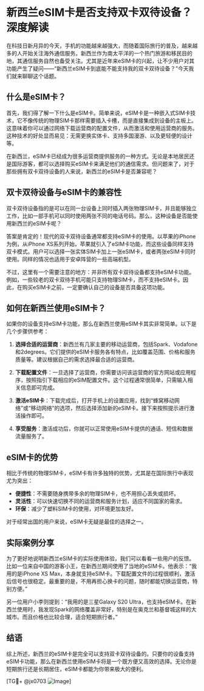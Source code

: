 # 新西兰eSIM卡是否支持双卡双待设备？深度解读

在科技日新月异的今天，手机的功能越来越强大，而随着国际旅行的普及，越来越多的人开始关注海外通信服务。新西兰作为南太平洋的一个热门旅游和移民目的地，其通信服务自然也备受关注。尤其是近年来eSIM卡的兴起，让不少用户对其功能产生了疑问——“新西兰eSIM卡到底能不能支持我的双卡双待设备？”今天我们就来聊聊这个话题。

## 什么是eSIM卡？

首先，我们得了解一下什么是eSIM卡。简单来说，eSIM卡是一种嵌入式SIM卡技术，它不像传统的物理SIM卡那样需要插入卡槽，而是直接集成到设备的主板上。这意味着你可以通过网络下载运营商的配置文件，从而激活和使用运营商的服务。这种技术的好处显而易见：无需更换实体卡、支持多国漫游、以及更轻便的设计等。

在新西兰，eSIM卡已经成为很多运营商提供服务的一种方式。无论是本地居民还是国际游客，都可以选择购买eSIM卡来满足他们的通信需求。但问题来了，对于那些拥有双卡双待设备的人来说，新西兰的eSIM卡是否兼容呢？

## 双卡双待设备与eSIM卡的兼容性

双卡双待设备指的是可以在同一台设备上同时插入两张物理SIM卡，并且能够独立工作，比如一部手机可以同时使用两张不同的电话号码。那么，这种设备是否能使用新西兰的eSIM卡呢？

答案是肯定的！现代的双卡双待设备通常都支持eSIM卡的使用。以苹果的iPhone为例，从iPhone XS系列开始，苹果就引入了eSIM卡功能，而这些设备同样支持双卡模式。用户可以选择一张实体SIM卡加上一张eSIM卡，或者两张eSIM卡同时使用。同样的情况也适用于安卓阵营的一些高端机型。

不过，这里有一个需要注意的地方：并非所有双卡双待设备都支持eSIM卡功能。例如，一些较老的双卡双待手机可能只支持物理SIM卡，而不支持eSIM卡。因此，在购买eSIM卡之前，一定要确认自己的设备是否具备这项功能。

## 如何在新西兰使用eSIM卡？

如果你的设备支持eSIM卡功能，那么在新西兰使用eSIM卡其实非常简单。以下是几个步骤供参考：

1. **选择合适的运营商**：新西兰有几家主要的移动运营商，包括Spark、Vodafone和2degrees。它们提供的eSIM卡服务各有特点，比如覆盖范围、价格和服务质量等。建议根据自己的需求选择最合适的运营商。

2. **下载配置文件**：一旦选择了运营商，你需要访问该运营商的官方网站或应用程序，按照指引下载相应的eSIM配置文件。这个过程通常很简单，只需输入相关信息即可完成。

3. **激活eSIM卡**：下载完成后，打开手机上的设置应用，找到“蜂窝移动网络”或“移动网络”的选项，然后选择添加新的eSIM卡。接下来按照提示进行激活操作即可。

4. **享受服务**：激活成功后，你就可以正常使用eSIM卡提供的通话、短信和数据流量服务了。

## eSIM卡的优势

相比于传统的物理SIM卡，eSIM卡有许多独特的优势，尤其是在国际旅行中表现尤为突出：

- **便捷性**：不需要随身携带多余的物理SIM卡，也不用担心丢失或损坏。
- **灵活性**：可以快速切换不同的运营商和服务计划，适应不同国家的需求。
- **环保**：减少了塑料SIM卡的使用，对环境更加友好。

对于经常出国的用户来说，eSIM卡无疑是最佳的选择之一。

## 实际案例分享

为了更好地说明新西兰eSIM卡的实际使用体验，我们可以看看一些用户的反馈。比如一位来自中国的游客小王，在新西兰期间使用了当地的eSIM卡。他表示：“我用的是iPhone XS Max，本身就支持eSIM卡。下载配置文件的过程很顺利，激活后信号也很稳定。最重要的是，不用再担心换卡的问题，随时都能切换运营商，特别方便。”

另一位用户小李则提到：“我用的是三星Galaxy S20 Ultra，也支持eSIM卡。在新西兰使用时，我发现Spark的网络覆盖非常好，特别是在奥克兰和基督城这样的大城市。而且价格也比较合理，适合短期旅行者。”

## 结语

综上所述，新西兰的eSIM卡是完全可以支持双卡双待设备的。只要你的设备支持eSIM卡功能，那么在新西兰使用eSIM卡将是一个既方便又高效的选择。无论你是短期旅行还是长期居住，eSIM卡都能为你带来极大的便利。

[TG💪+ @jx0703 ![Image](https://github.com/user-attachments/assets/dbca1d08-cadb-493c-b0ec-ad6f7a83f270)]